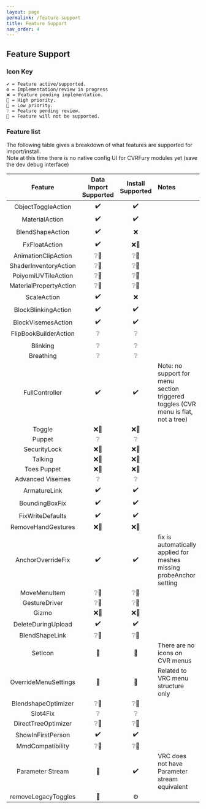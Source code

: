 ```yaml
---
layout: page
permalink: /feature-support
title: Feature Support
nav_order: 4
---
```


## Feature Support

### Icon Key

```text
✔️ = Feature active/supported.
⚙️ = Implementation/review in progress
❌ = Feature pending implementation.
🔼 = High priority.
🔽 = Low priority.
❔ = Feature pending review.
🚫 = Feature will not be supported.
```

### Feature list

The following table gives a breakdown of what features are supported for import/install.\
Note at this time there is no native config UI for CVRFury modules yet (save the dev debug interface)

|        Feature         | Data Import Supported | Install Supported | Notes                                                                              |
| :--------------------: | :-------------------: | :---------------: | :--------------------------------------------------------------------------------- |
|   ObjectToggleAction   |          ✔️           |        ✔️         |                                                                                    |
|     MaterialAction     |          ✔️           |        ✔️         |                                                                                    |
|    BlendShapeAction    |          ✔️           |         ❌         |                                                                                    |
|     FxFloatAction      |          ✔️           |        ❌🔽         |                                                                                    |
|  AnimationClipAction   |          ❔🔽           |        ❔🔽         |                                                                                    |
| ShaderInventoryAction  |          ❔🔽           |        ❔🔽         |                                                                                    |
|  PoiyomiUVTileAction   |          ❔🔽           |        ❔🔽         |                                                                                    |
| MaterialPropertyAction |          ❔🔽           |        ❔🔽         |                                                                                    |
|      ScaleAction       |          ✔️           |         ❌         |                                                                                    |
|  BlockBlinkingAction   |          ✔️           |        ✔️         |                                                                                    |
|   BlockVisemesAction   |          ✔️           |        ✔️         |                                                                                    |
| FlipBookBuilderAction  |           ❔           |         ❔         |                                                                                    |
|                        |                       |                   |                                                                                    |
|        Blinking        |           ❔           |         ❔         |                                                                                    |
|       Breathing        |           ❔           |         ❔         |                                                                                    |
|     FullController     |          ✔️           |        ✔️         | Note: no support for menu section triggered toggles (CVR menu is flat, not a tree) |
|         Toggle         |          ❌🔽           |        ❌🔽         |                                                                                    |
|         Puppet         |           ❔           |         ❔         |                                                                                    |
|      SecurityLock      |          ❌🔽           |        ❌🔽         |                                                                                    |
|        Talking         |          ❌🔽           |        ❌🔽         |                                                                                    |
|      Toes Puppet       |          ❌🔽           |        ❌🔽         |                                                                                    |
|    Advanced Visemes    |           ❔           |         ❔         |                                                                                    |
|      ArmatureLink      |          ✔️           |        ✔️         |                                                                                    |
|     BoundingBoxFix     |          ✔️           |        ✔️         |                                                                                    |
|    FixWriteDefaults    |          ✔️           |        ✔️         |                                                                                    |
|   RemoveHandGestures   |          ❌🔽           |        ❌🔽         |                                                                                    |
|   AnchorOverrideFix    |          ✔️           |        ✔️         | fix is automatically applied for meshes missing probeAnchor setting                |
|      MoveMenuItem      |          ❔🔽           |        ❔🔽         |                                                                                    |
|     GestureDriver      |          ❔🔽           |        ❔🔽         |                                                                                    |
|         Gizmo          |          ❌🔽           |        ❌🔽         |                                                                                    |
|   DeleteDuringUpload   |          ✔️           |        ✔️         |                                                                                    |
|     BlendShapeLink     |          ❔🔽           |        ❔🔽         |                                                                                    |
|        SetIcon         |           🚫           |         🚫         | There are no icons on CVR menus                                                    |
|  OverrideMenuSettings  |           🚫           |         🚫         | Related to VRC menu structure only                                                 |
|  BlendshapeOptimizer   |          ❔🔽           |        ❔🔽         |                                                                                    |
|        Slot4Fix        |           ❔           |         ❔         |                                                                                    |
|  DirectTreeOptimizer   |          ❔🔽           |        ❔🔽         |                                                                                    |
|   ShowInFirstPerson    |          ✔️           |        ✔️         |                                                                                    |
|    MmdCompatibility    |          ❔🔽           |        ❔🔽         |                                                                                    |
|    Parameter Stream    |           🚫           |        ✔️         | VRC does not have Parameter stream equivalent                                      |
|  removeLegacyToggles   |           🚫           |        ⚙️         |                                                                                    |
